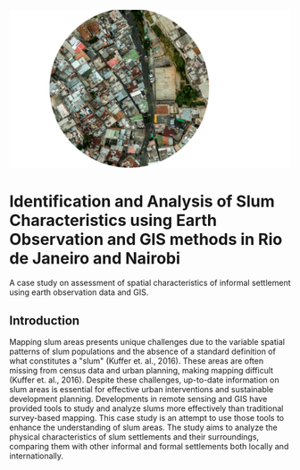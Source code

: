 ![](./images/background.png)

# Identification and Analysis of Slum Characteristics using Earth Observation and GIS methods in Rio de Janeiro and Nairobi
A case study on assessment of spatial characteristics of informal settlement using earth observation data and GIS.

## Introduction
Mapping slum areas presents unique challenges due to the variable spatial patterns of slum
populations and the absence of a standard definition of what constitutes a "slum" (Kuffer et.
al., 2016). These areas are often missing from census data and urban planning, making
mapping difficult (Kuffer et. al., 2016).
Despite these challenges, up-to-date information on slum areas is essential for effective urban
interventions and sustainable development planning. Developments in remote sensing and GIS
have provided tools to study and analyze slums more effectively than traditional survey-based
mapping. This case study is an attempt to use those tools to enhance the understanding of slum
areas. The study aims to analyze the physical characteristics of slum settlements and their
surroundings, comparing them with other informal and formal settlements both locally and
internationally.